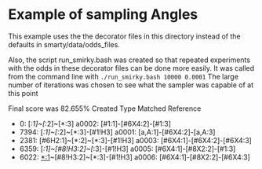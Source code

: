 # Example of sampling Angles 

This example uses the the decorator files in this directory 
instead of the defaults in smarty/data/odds_files. 

Also, the script run_smirky.bash was created so that repeated experiments 
with the odds in these decorator files can be done more easily. 
It was called from the command line with 
`./run_smirky.bash 10000 0.0001`
The large number of iterations was chosen to see what the sampler was capable of at this point

Final score was 82.655%
Created Type                                        Matched Reference
* 0: [*:1]~[*:2]~[*:3]                              a0002: [#1:1]-[#6X4:2]-[#1:3]
* 7394: [*:1]~[*:2]~[*:3]-[#1!H3]                   a0001: [a,A:1]-[#6X4:2]-[a,A:3]
* 2381: [#6H2:1]~[*:2]~[*:3]-[#1!H3]                a0003: [#6X4:1]-[#6X4:2]-[#6X4:3]
* 6359: [*:1]~[#8!H3:2]~[*:3]-[#1!H3]               a0005: [#6X4:1]-[#8X2:2]-[#1:3]
* 6022: [*:1](-[#1!H2])~[#8!H3:2]~[*:3]-[#1!H3]     a0006: [#6X4:1]-[#8X2:2]-[#6X4:3]
